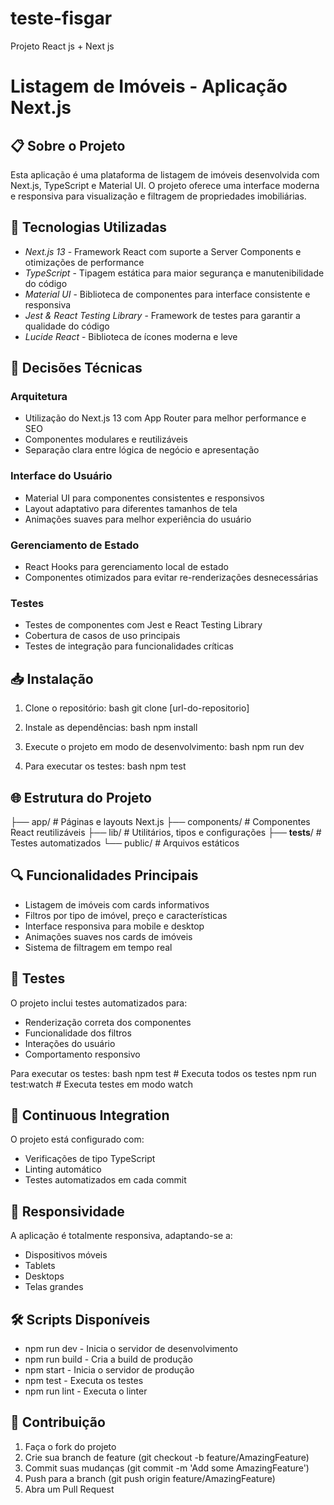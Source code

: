 # teste-fisgar
Projeto React js + Next js

# Listagem de Imóveis - Aplicação Next.js

## 📋 Sobre o Projeto

Esta aplicação é uma plataforma de listagem de imóveis desenvolvida com Next.js, TypeScript e Material UI. O projeto oferece uma interface moderna e responsiva para visualização e filtragem de propriedades imobiliárias.

## 🚀 Tecnologias Utilizadas

- *Next.js 13* - Framework React com suporte a Server Components e otimizações de performance
- *TypeScript* - Tipagem estática para maior segurança e manutenibilidade do código
- *Material UI* - Biblioteca de componentes para interface consistente e responsiva
- *Jest & React Testing Library* - Framework de testes para garantir a qualidade do código
- *Lucide React* - Biblioteca de ícones moderna e leve

## 🔧 Decisões Técnicas

### Arquitetura
- Utilização do Next.js 13 com App Router para melhor performance e SEO
- Componentes modulares e reutilizáveis
- Separação clara entre lógica de negócio e apresentação

### Interface do Usuário
- Material UI para componentes consistentes e responsivos
- Layout adaptativo para diferentes tamanhos de tela
- Animações suaves para melhor experiência do usuário

### Gerenciamento de Estado
- React Hooks para gerenciamento local de estado
- Componentes otimizados para evitar re-renderizações desnecessárias

### Testes
- Testes de componentes com Jest e React Testing Library
- Cobertura de casos de uso principais
- Testes de integração para funcionalidades críticas

## 📥 Instalação

1. Clone o repositório:
bash
git clone [url-do-repositorio]


2. Instale as dependências:
bash
npm install


3. Execute o projeto em modo de desenvolvimento:
bash
npm run dev


4. Para executar os testes:
bash
npm test


## 🌐 Estrutura do Projeto


├── app/                  # Páginas e layouts Next.js
├── components/          # Componentes React reutilizáveis
├── lib/                 # Utilitários, tipos e configurações
├── __tests__/          # Testes automatizados
└── public/             # Arquivos estáticos


## 🔍 Funcionalidades Principais

- Listagem de imóveis com cards informativos
- Filtros por tipo de imóvel, preço e características
- Interface responsiva para mobile e desktop
- Animações suaves nos cards de imóveis
- Sistema de filtragem em tempo real

## 🧪 Testes

O projeto inclui testes automatizados para:
- Renderização correta dos componentes
- Funcionalidade dos filtros
- Interações do usuário
- Comportamento responsivo

Para executar os testes:
bash
npm test            # Executa todos os testes
npm run test:watch  # Executa testes em modo watch


## 🔄 Continuous Integration

O projeto está configurado com:
- Verificações de tipo TypeScript
- Linting automático
- Testes automatizados em cada commit

## 📱 Responsividade

A aplicação é totalmente responsiva, adaptando-se a:
- Dispositivos móveis
- Tablets
- Desktops
- Telas grandes

## 🛠 Scripts Disponíveis

- npm run dev - Inicia o servidor de desenvolvimento
- npm run build - Cria a build de produção
- npm start - Inicia o servidor de produção
- npm test - Executa os testes
- npm run lint - Executa o linter

## 🤝 Contribuição

1. Faça o fork do projeto
2. Crie sua branch de feature (git checkout -b feature/AmazingFeature)
3. Commit suas mudanças (git commit -m 'Add some AmazingFeature')
4. Push para a branch (git push origin feature/AmazingFeature)
5. Abra um Pull Request